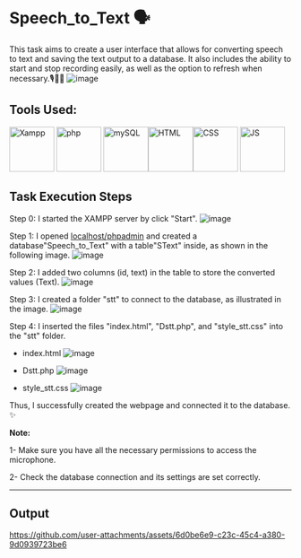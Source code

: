 # Speech_to_Text 🗣️
This task aims to create a user interface that allows for converting speech to text and saving the text output to a database. It also includes the ability to start and stop recording easily, as well as the option to refresh when necessary.🎙️🔴🔄
![image](https://github.com/user-attachments/assets/b95f455f-1f3c-4053-856f-ab55b58191b6)



## Tools Used:
<img src="https://www.svgrepo.com/show/354575/xampp.svg" alt="Xampp" width="80" height="80" style="max-width: 100%;" /> <img src="https://cdn.jsdelivr.net/gh/devicons/devicon@latest/icons/php/php-original.svg" alt="php" width="80" height="80" style="max-width: 100%;" />
<img src="https://cdn.jsdelivr.net/gh/devicons/devicon@latest/icons/mysql/mysql-original-wordmark.svg" alt="mySQL" width="80" height="80" style="max-width: 100%;" /><img src="https://cdn.jsdelivr.net/gh/devicons/devicon@latest/icons/html5/html5-original.svg" alt="HTML" width="80" height="80" style="max-width: 100%;" /><img src="https://cdn.jsdelivr.net/gh/devicons/devicon@latest/icons/css3/css3-original.svg" alt="CSS" width="80" height="80" style="max-width: 100%;" /> <img src="https://cdn.jsdelivr.net/gh/devicons/devicon@latest/icons/javascript/javascript-original.svg"  alt="JS" width="80" height="80" style="max-width: 100%;" />

## Task Execution Steps
Step 0: I started the XAMPP server by click "Start".
![image](https://github.com/user-attachments/assets/68e1c142-fc34-43cf-8f68-4c4dd068dcf1)

Step 1: I opened [localhost/phpadmin](http://localhost/phpmyadmin/) and created a database"Speech_to_Text" with a table"SText" inside, as shown in the following image.
![image](https://github.com/user-attachments/assets/ce41449a-13a1-4641-ba08-40e467988676)

Step 2: I added two columns (id, text) in the table to store the converted values ​​(Text).
![image](https://github.com/user-attachments/assets/9087b10c-7d81-4f79-9341-23791faabaf9)

Step 3: I created a folder "stt" to connect to the database, as illustrated in the image.
![image](https://github.com/user-attachments/assets/cb5882b1-2f41-4aab-8cc6-283cefad010a)

Step 4: I inserted the files "index.html", "Dstt.php", and "style_stt.css" into the "stt" folder.
- index.html
![image](https://github.com/user-attachments/assets/9b333555-941e-496f-abef-b0908870fec4)

- Dstt.php
![image](https://github.com/user-attachments/assets/ee1a2730-26a2-4027-b29b-2a68ace5411d)

- style_stt.css
![image](https://github.com/user-attachments/assets/800ad9c0-8346-49ed-bdea-92cbb2200671)

Thus, I successfully created the webpage and connected it to the database. ✨

**Note:**

1- Make sure you have all the necessary permissions to access the microphone.

2- Check the database connection and its settings are set correctly.

----------------------------------------------------------------------------
## Output


https://github.com/user-attachments/assets/6d0be6e9-c23c-45c4-a380-9d0939723be6


